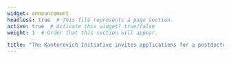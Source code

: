 ```yaml
---
widget: announcement
headless: true  # This file represents a page section.
active: true  # Activate this widget? true/false
weight: 1  # Order that this section will appear.

title: "The Kantorovich Initiative invites applications for a postdoctoral position. For more details and to apply, please visit our [mathjobs posting](https://www.mathjobs.org/jobs/list/21816)"
---
```


